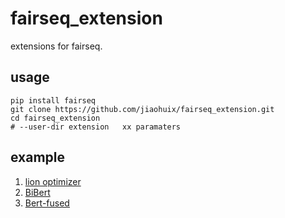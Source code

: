 # fairseq_extension
 extensions for fairseq.

## usage

```shell
pip install fairseq
git clone https://github.com/jiaohuix/fairseq_extension.git
cd fairseq_extension
# --user-dir extension   xx paramaters
```



## example

1. [lion optimizer](./examples/lion/README.md)    
2. [BiBert](./examples/BIBERT) 
3. [Bert-fused](./examples/bert_nmt_extensions ) 
